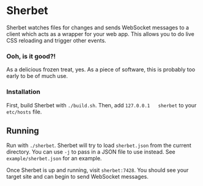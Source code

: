 # Sherbet #

Sherbet watches files for changes and sends WebSocket messages to a client which acts as a wrapper for your web app. This allows you to do live CSS reloading and trigger other events.

### Ooh, is it good?!

As a delicious frozen treat, yes. As a piece of software, this is probably too early to be of much use.

### Installation

First, build Sherbet with `./build.sh`. Then, add `127.0.0.1   sherbet` to your `etc/hosts` file.

## Running

Run with `./sherbet`. Sherbet will try to load `sherbet.json` from the current directory. You can use `-j` to pass in a JSON file to use instead. See `example/sherbet.json` for an example.

Once Sherbet is up and running, visit `sherbet:7428`. You should see your target site and can begin to send WebSocket messages.
